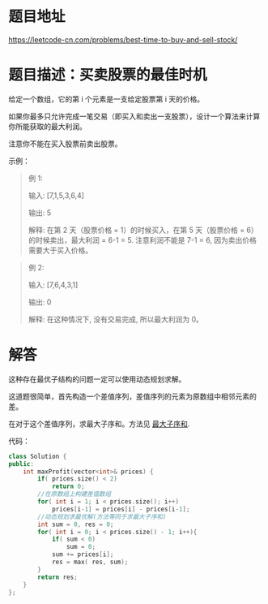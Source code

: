 # 题目地址

https://leetcode-cn.com/problems/best-time-to-buy-and-sell-stock/

# 题目描述：买卖股票的最佳时机

给定一个数组，它的第 i 个元素是一支给定股票第 i 天的价格。

如果你最多只允许完成一笔交易（即买入和卖出一支股票），设计一个算法来计算你所能获取的最大利润。

注意你不能在买入股票前卖出股票。

示例：
>例 1:
>
>输入: [7,1,5,3,6,4]
>
>输出: 5
>
>解释: 在第 2 天（股票价格 = 1）的时候买入，在第 5 天（股票价格 = 6）的时候卖出，最大利润 = 6-1 = 5. 注意利润不能是 7-1 = 6, 因为卖出价格需要大于买入价格。
     
>例 2:
>
>输入: [7,6,4,3,1]
>
>输出: 0
>
>解释: 在这种情况下, 没有交易完成, 所以最大利润为 0。

# 解答
这种存在最优子结构的问题一定可以使用动态规划求解。

这道题很简单，首先构造一个差值序列，差值序列的元素为原数组中相邻元素的差。

在对于这个差值序列，求最大子序和。方法见 [最大子序和](/leetcode_src/0053:最大子序和.md).

代码：
```cpp
class Solution {
public:
    int maxProfit(vector<int>& prices) {
        if( prices.size() < 2)
            return 0;
        //在原数组上构建差值数组
        for( int i = 1; i < prices.size(); i++)
            prices[i-1] = prices[i] - prices[i-1];
        //动态规划求最优解(方法等同于求最大子序和)
        int sum = 0, res = 0;
        for( int i = 0; i < prices.size() - 1; i++){
            if( sum < 0)
                sum = 0;
            sum += prices[i];
            res = max( res, sum);
        }
        return res;        
    }
};
```
